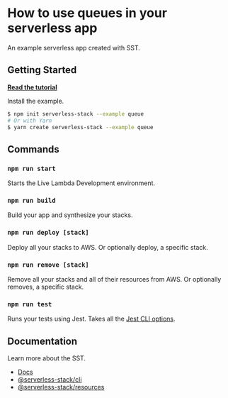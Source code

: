 # How to use queues in your serverless app

An example serverless app created with SST.

## Getting Started

[**Read the tutorial**](https://sst.dev/examples/how-to-use-queues-in-your-serverless-app.html)

Install the example.

```bash
$ npm init serverless-stack --example queue
# Or with Yarn
$ yarn create serverless-stack --example queue
```

## Commands

### `npm run start`

Starts the Live Lambda Development environment.

### `npm run build`

Build your app and synthesize your stacks.

### `npm run deploy [stack]`

Deploy all your stacks to AWS. Or optionally deploy, a specific stack.

### `npm run remove [stack]`

Remove all your stacks and all of their resources from AWS. Or optionally removes, a specific stack.

### `npm run test`

Runs your tests using Jest. Takes all the [Jest CLI options](https://jestjs.io/docs/en/cli).

## Documentation

Learn more about the SST.

- [Docs](https://docs.sst.dev/)
- [@serverless-stack/cli](https://docs.sst.dev/packages/cli)
- [@serverless-stack/resources](https://docs.sst.dev/packages/resources)
